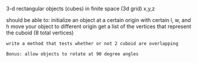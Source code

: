  3-d rectangular objects (cubes) in finite space (3d grid)
 	x,y,z

 should be able to:
	initialize an object at a certain origin with certain l, w, and h
	move your object to different origin
	get a list of the vertices that represent the cuboid (8 total vertices)

	write a method that tests whether or not 2 cuboid are overlapping

	Bonus: allow objects to rotate at 90 degree angles
